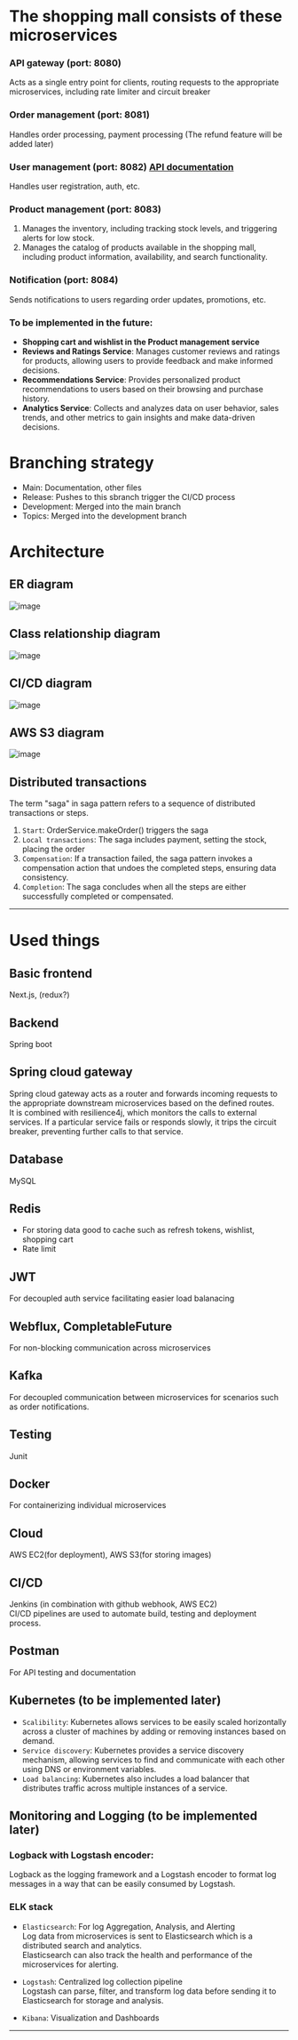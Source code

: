 # The shopping mall consists of these microservices
### API gateway (port: 8080)
Acts as a single entry point for clients, routing requests to the appropriate microservices, including rate limiter and circuit breaker 

### Order management (port: 8081)
Handles order processing, payment processing (The refund feature will be added later)

### User management (port: 8082) [API documentation](https://documenter.getpostman.com/view/26215585/2s946eBu67)
Handles user registration, auth, etc.

### Product management (port: 8083)
1. Manages the inventory, including tracking stock levels, and triggering alerts for low stock.
2. Manages the catalog of products available in the shopping mall, including product information, availability, and search functionality.

### Notification (port: 8084)
Sends notifications to users regarding order updates, promotions, etc.

### To be implemented in the future:
- **Shopping cart and wishlist in the Product management service**
- **Reviews and Ratings Service**: Manages customer reviews and ratings for products, allowing users to provide feedback and make informed decisions.
- **Recommendations Service**: Provides personalized product recommendations to users based on their browsing and purchase history.
- **Analytics Service**: Collects and analyzes data on user behavior, sales trends, and other metrics to gain insights and make data-driven decisions.

# Branching strategy
- Main: Documentation, other files
- Release: Pushes to this sbranch trigger the CI/CD process
- Development: Merged into the main branch
- Topics: Merged into the development branch
 
# Architecture
## ER diagram
![image](https://github.com/vacu9708/Shopping-mall/assets/67142421/f423c72a-6429-41a9-9a2f-3abfdc68d7ca)

## Class relationship diagram
![image](https://github.com/vacu9708/Shopping-mall/assets/67142421/145a8b23-b26f-4941-bd52-27be60855ca2)

## CI/CD diagram
![image](https://github.com/vacu9708/Shopping-mall/assets/67142421/86c8824c-7680-458f-8e43-0ab68f6d4651)

## AWS S3 diagram
![image](https://github.com/vacu9708/Shopping-mall/assets/67142421/e7cb8201-b7ce-413e-a84d-6723a0bb6097)

## Distributed transactions
The term "saga" in saga pattern refers to a sequence of distributed transactions or steps.<br>

1. `Start`: OrderService.makeOrder() triggers the saga
2. `Local transactions`: The saga includes payment, setting the stock, placing the order 
3. `Compensation`: If a transaction failed, the saga pattern invokes a compensation action that undoes the completed steps, ensuring data consistency.
4. `Completion`: The saga concludes when all the steps are either successfully completed or compensated.

---

# Used things
## Basic frontend
Next.js, (redux?)

## Backend
Spring boot

## Spring cloud gateway
Spring cloud gateway acts as a router and forwards incoming requests to the appropriate downstream microservices based on the defined routes.<br>
It is combined with resilience4j, which monitors the calls to external services. If a particular service fails or responds slowly, it trips the circuit breaker, preventing further calls to that service.

## Database
MySQL

## Redis
- For storing data good to cache such as refresh tokens, wishlist, shopping cart
- Rate limit

## JWT
For decoupled auth service facilitating easier load balanacing

## Webflux, CompletableFuture
For non-blocking communication across microservices

## Kafka
For decoupled communication between microservices for scenarios such as order notifications.

## Testing
Junit

## Docker
For containerizing individual microservices

## Cloud
AWS EC2(for deployment), AWS S3(for storing images)

## CI/CD
Jenkins (in combination with github webhook, AWS EC2)<br>
CI/CD pipelines are used to automate build, testing and deployment process.

## Postman
For API testing and documentation

## Kubernetes (to be implemented later)
- `Scalibility`: Kubernetes allows services to be easily scaled horizontally across a cluster of machines by adding or removing instances based on demand.
- `Service discovery`: Kubernetes provides a service discovery mechanism, allowing services to find and communicate with each other using DNS or environment variables.
- `Load balancing`: Kubernetes also includes a load balancer that distributes traffic across multiple instances of a service.

## Monitoring and Logging (to be implemented later)
### Logback with Logstash encoder:
Logback as the logging framework and a Logstash encoder to format log messages in a way that can be easily consumed by Logstash.

### ELK stack
- `Elasticsearch`: For log Aggregation, Analysis, and Alerting<br>
Log data from microservices is sent to Elasticsearch which is a distributed search and analytics.<br>
Elasticsearch can also track the health and performance of the microservices for alerting.

- `Logstash`: Centralized log collection pipeline<br>
Logstash can parse, filter, and transform log data before sending it to Elasticsearch for storage and analysis.

- `Kibana`: Visualization and Dashboards
---
